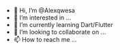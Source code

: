 - 👋 Hi, I’m @Alexqwesa
- 👀 I’m interested in ...
- 🌱 I’m currently learning Dart/Flutter
- 💞️ I’m looking to collaborate on ...
- 📫 How to reach me ...

<!---
Alexqwesa/Alexqwesa is a ✨ special ✨ repository because its `README.md` (this file) appears on your GitHub profile.
You can click the Preview link to take a look at your changes.
--->
